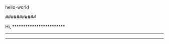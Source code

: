 hello-world

###########


Hi, ************************
************************
************************
